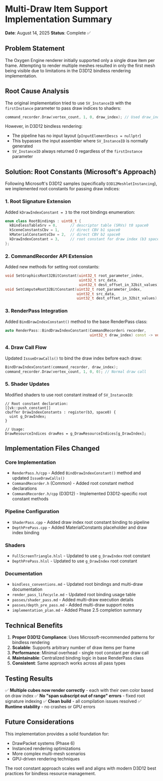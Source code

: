 # Multi-Draw Item Support Implementation Summary

**Date**: August 14, 2025
**Status**: Complete ✅

## Problem Statement

The Oxygen Engine renderer initially supported only a single draw item per
frame. Attempting to render multiple meshes resulted in only the first mesh
being visible due to limitations in the D3D12 bindless rendering implementation.

## Root Cause Analysis

The original implementation tried to use `SV_InstanceID` with the
`firstInstance` parameter to pass draw indices to shaders:

```cpp
command_recorder.Draw(vertex_count, 1, 0, draw_index); // Used draw_index as firstInstance
```

However, in D3D12 bindless rendering:

- The pipeline has no input layout (`pInputElementDescs = nullptr`)
- This bypasses the input assembler where `SV_InstanceID` is normally generated
- `SV_InstanceID` always returned 0 regardless of the `firstInstance` parameter

## Solution: Root Constants (Microsoft's Approach)

Following Microsoft's D3D12 samples (specifically `D3D12MeshletInstancing`), we
implemented root constants for passing draw indices:

### 1. Root Signature Extension

Added `kDrawIndexConstant = 3` to the root bindings enumeration:

```cpp
enum class RootBindings : uint8_t {
  kBindlessTableSrv = 0,      // descriptor table (SRVs) t0 space0
  kSceneConstantsCbv = 1,     // direct CBV b1 space0
  kMaterialConstantsCbv = 2,  // direct CBV b2 space0
  kDrawIndexConstant = 3,     // root constant for draw index (b3 space0)
};
```

### 2. CommandRecorder API Extension

Added new methods for setting root constants:

```cpp
void SetGraphicsRoot32BitConstant(uint32_t root_parameter_index,
                                  uint32_t src_data,
                                  uint32_t dest_offset_in_32bit_values);
void SetComputeRoot32BitConstant(uint32_t root_parameter_index,
                                 uint32_t src_data,
                                 uint32_t dest_offset_in_32bit_values);
```

### 3. RenderPass Integration

Added `BindDrawIndexConstant()` method to the base RenderPass class:

```cpp
auto RenderPass::BindDrawIndexConstant(CommandRecorder& recorder,
                                       uint32_t draw_index) const -> void;
```

### 4. Draw Call Flow

Updated `IssueDrawCalls()` to bind the draw index before each draw:

```cpp
BindDrawIndexConstant(command_recorder, draw_index);
command_recorder.Draw(vertex_count, 1, 0, 0); // Normal draw call
```

### 5. Shader Updates

Modified shaders to use root constant instead of `SV_InstanceID`:

```hlsl
// Root constant declaration:
[[vk::push_constant]]
cbuffer DrawIndexConstants : register(b3, space0) {
  uint g_DrawIndex;
}

// Usage:
DrawResourceIndices drawRes = g_DrawResourceIndices[g_DrawIndex];
```

## Implementation Files Changed

### Core Implementation

- `RenderPass.h/cpp` - Added `BindDrawIndexConstant()` method and updated
  `IssueDrawCalls()`
- `CommandRecorder.h` (Common) - Added root constant method declarations
- `CommandRecorder.h/cpp` (D3D12) - Implemented D3D12-specific root constant
  methods

### Pipeline Configuration

- `ShaderPass.cpp` - Added draw index root constant binding to pipeline
- `DepthPrePass.cpp` - Added MaterialConstants placeholder and draw index
  binding

### Shaders

- `FullScreenTriangle.hlsl` - Updated to use `g_DrawIndex` root constant
- `DepthPrePass.hlsl` - Updated to use `g_DrawIndex` root constant

### Documentation

- `bindless_conventions.md` - Updated root bindings and multi-draw documentation
- `render_pass_lifecycle.md` - Updated root binding usage table
- `passes/shader_pass.md` - Added multi-draw execution details
- `passes/depth_pre_pass.md` - Added multi-draw support notes
- `implementation_plan.md` - Added Phase 2.5 completion summary

## Technical Benefits

1. **Proper D3D12 Compliance**: Uses Microsoft-recommended patterns for bindless
   rendering
2. **Scalable**: Supports arbitrary number of draw items per frame
3. **Performance**: Minimal overhead - single root constant per draw call
4. **Maintainable**: Centralized binding logic in base RenderPass class
5. **Consistent**: Same approach works across all pass types

## Testing Results

✅ **Multiple cubes now render correctly** - each with their own color based on
draw index
✅ **No "span subscript out of range" errors** - fixed root signature indexing
✅ **Clean build** - all compilation issues resolved
✅ **Runtime stability** - no crashes or GPU errors

## Future Considerations

This implementation provides a solid foundation for:

- DrawPacket systems (Phase 6)
- Instanced rendering optimizations
- More complex multi-mesh scenarios
- GPU-driven rendering techniques

The root constant approach scales well and aligns with modern D3D12 best
practices for bindless resource management.
